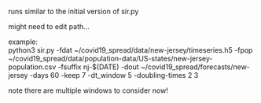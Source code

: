  
runs similar to the initial version of sir.py  

might need to edit path...  

example:  
python3 sir.py -fdat ~/covid19_spread/data/new-jersey/timeseries.h5 -fpop ~/covid19_spread/data/population-data/US-states/new-jersey-population.csv -fsuffix nj-$(DATE) -dout ~/covid19_spread/forecasts/new-jersey -days 60 -keep 7 -dt_window 5 -doubling-times 2 3   

note there are multiple windows to consider now!  
